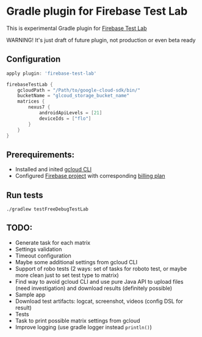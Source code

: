 # Gradle plugin for Firebase Test Lab

This is experimental Gradle plugin for [Firebase Test Lab](https://firebase.google.com/docs/test-lab/)

WARNING! It's just draft of future plugin, not production or even beta ready 

## Configuration

```groovy
apply plugin: 'firebase-test-lab'

firebaseTestLab {
    gcloudPath = "/Path/to/google-cloud-sdk/bin/"
    bucketName = "glcoud_storage_bucket_name"
    matrices {
        nexus7 {
            androidApiLevels = [21]
            deviceIds = ["flo"]
        }
    }
}
```

## Prerequirements:
- Installed and inited [gcloud CLI](https://cloud.google.com/sdk/gcloud/)
- Configured [Firebase project](https://console.firebase.google.com/) with corresponding [billing plan](https://firebase.google.com/pricing/)

## Run tests

```
./gradlew testFreeDebugTestLab
```

## TODO:
- Generate task for each matrix
- Settings validation
- Timeout configuration
- Maybe some additional settings from gcloud CLI
- Support of robo tests (2 ways: set of tasks for roboto test, or maybe more clean just to set test type to matrix)
- Find way to avoid gcloud CLI and use pure Java API to upload files (need investigation) and download results (definitely possible)
- Sample app
- Download test artifacts: logcat, screenshot, videos (config DSL for result)
- Tests
- Task to print possible matrix settings from gcloud
- Improve logging (use gradle logger instead `println()`)

